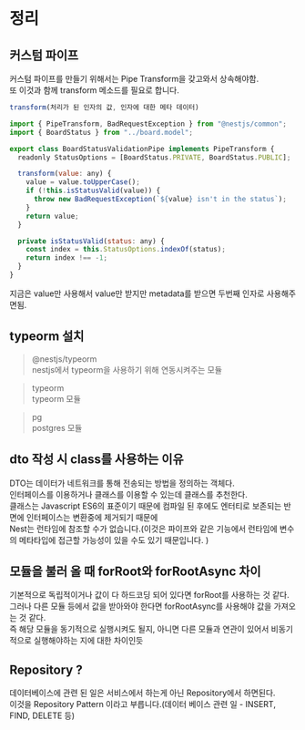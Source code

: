 # 정리

## 커스텀 파이프

커스텀 파이프를 만들기 위해서는 Pipe Transform을 갖고와서 상속해야함.  
또 이것과 함께 transform 메소드를 필요로 합니다.

```js
transform(처리가 된 인자의 값, 인자에 대한 메타 데이터)
```

```js
import { PipeTransform, BadRequestException } from "@nestjs/common";
import { BoardStatus } from "../board.model";

export class BoardStatusValidationPipe implements PipeTransform {
  readonly StatusOptions = [BoardStatus.PRIVATE, BoardStatus.PUBLIC];

  transform(value: any) {
    value = value.toUpperCase();
    if (!this.isStatusValid(value)) {
      throw new BadRequestException(`${value} isn't in the status`);
    }
    return value;
  }

  private isStatusValid(status: any) {
    const index = this.StatusOptions.indexOf(status);
    return index !== -1;
  }
}
```

지금은 value만 사용해서 value만 받지만 metadata를 받으면 두번째 인자로 사용해주면됨.

## typeorm 설치

> @nestjs/typeorm  
> nestjs에서 typeorm을 사용하기 위해 연동시켜주는 모듈

> typeorm  
> typeorm 모듈

> pg  
> postgres 모듈

## dto 작성 시 class를 사용하는 이유

DTO는 데이터가 네트워크를 통해 전송되는 방법을 정의하는 객체다.  
인터페이스를 이용하거나 클래스를 이용할 수 있는데 클래스를 추천한다.  
클래스는 Javascript ES6의 표준이기 때문에 컴파일 된 후에도 엔터티로 보존되는 반면에 인터페이스는 변환중에 제거되기 때문에  
Nest는 런타임에 참조할 수가 없습니다.(이것은 파이프와 같은 기능에서 런타임에 변수의 메타타입에 접근할 가능성이 있을 수도 있기 때문입니다. )

## 모듈을 불러 올 때 forRoot와 forRootAsync 차이

기본적으로 독립적이거나 값이 다 하드코딩 되어 있다면 forRoot를 사용하는 것 같다.  
그러나 다른 모듈 등에서 값을 받아와야 한다면 forRootAsync를 사용해야 값을 가져오는 것 같다.  
즉 해당 모듈을 동기적으로 실행시켜도 될지, 아니면 다른 모듈과 연관이 있어서 비동기적으로 실행해야하는 지에 대한 차이인듯

## Repository ?

데이터베이스에 관련 된 일은 서비스에서 하는게 아닌 Repository에서 하면된다.  
이것을 Repository Pattern 이라고 부릅니다.(데이터 베이스 관련 일 - INSERT, FIND, DELETE 등)
